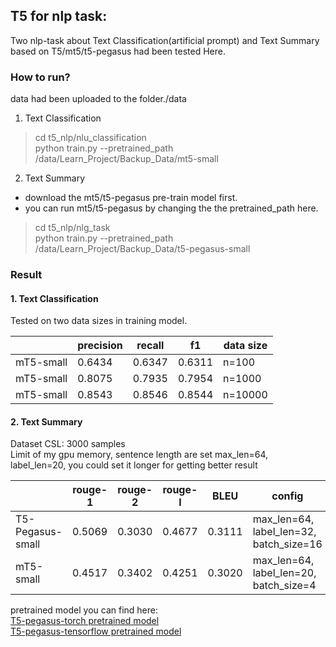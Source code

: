 ## T5 for nlp task:
Two nlp-task about Text Classification(artificial prompt) and Text Summary based on T5/mt5/t5-pegasus had been tested Here.

### How to run?
data had been uploaded to the folder./data 

1. Text Classification

> cd t5_nlp/nlu_classification    
> python train.py --pretrained_path /data/Learn_Project/Backup_Data/mt5-small

2. Text Summary

- download the mt5/t5-pegasus pre-train model first.
- you can run mt5/t5-pegasus by changing the the pretrained_path here.

> cd t5_nlp/nlg_task  
> python train.py --pretrained_path /data/Learn_Project/Backup_Data/t5-pegasus-small

### Result

#### 1. Text Classification

Tested on two data sizes in training model.

|           | precision | recall | f1     | data size |
|-----------|-----------|--------|--------|-----------|
| mT5-small | 0.6434    | 0.6347 | 0.6311 | n=100     |
| mT5-small | 0.8075    | 0.7935 | 0.7954 | n=1000    |
| mT5-small | 0.8543    | 0.8546 | 0.8544 | n=10000   |

#### 2. Text Summary

Dataset CSL: 3000 samples  
Limit of my gpu memory, sentence length are set max_len=64, label_len=20, you could set it longer for getting better
result

|                  | rouge-1 | rouge-2 | rouge-l | BLEU   | config                                  |
|------------------|---------|---------|---------|--------|-----------------------------------------|
| T5-Pegasus-small | 0.5069  | 0.3030  | 0.4677  | 0.3111 | max_len=64, label_len=32, batch_size=16 |
| mT5-small        | 0.4517  | 0.3402  | 0.4251  | 0.3020 | max_len=64, label_len=20, batch_size=4  |

pretrained model you can find here:  
[T5-pegasus-torch pretrained model](https://github.com/renmada/t5-pegasus-pytorch)  
[T5-pegasus-tensorflow pretrained model](https://github.com/ZhuiyiTechnology/t5-pegasus)